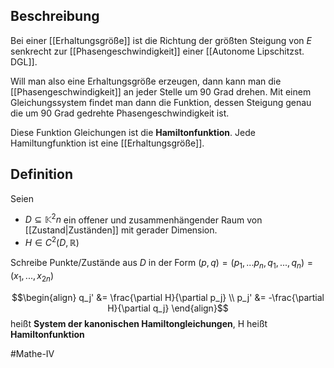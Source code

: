 ## Beschreibung
Bei einer [[Erhaltungsgröße]] ist die Richtung der größten Steigung von $E$ senkrecht zur [[Phasengeschwindigkeit]] einer [[Autonome Lipschitzst. DGL]].

Will man also eine Erhaltungsgröße erzeugen, dann kann man die [[Phasengeschwindigkeit]] an jeder Stelle um 90 Grad drehen. 
Mit einem Gleichungssystem findet man dann die Funktion, dessen Steigung genau die um 90 Grad gedrehte Phasengeschwindigkeit ist.

Diese Funktion Gleichungen ist die **Hamiltonfunktion**.
Jede Hamiltungfunktion ist eine [[Erhaltungsgröße]].

## Definition
Seien
- $D \subseteq \mathbb{K}^2n$ ein offener und zusammenhängender Raum von [[Zustand|Zuständen]] mit gerader Dimension.
-  $H \in C^2(D, \mathbb{R})$

Schreibe Punkte/Zustände aus $D$ in der Form $(p, q) = (p_1, ... p_n, q_1, ..., q_n) = (x_1, ..., x_{2n})$

$$\begin{align} q_j' &= \frac{\partial H}{\partial p_j} \\ p_j' &= -\frac{\partial H}{\partial q_j} \end{align}$$
heißt **System der kanonischen Hamiltongleichungen**, H heißt **Hamiltonfunktion**

#Mathe-IV 